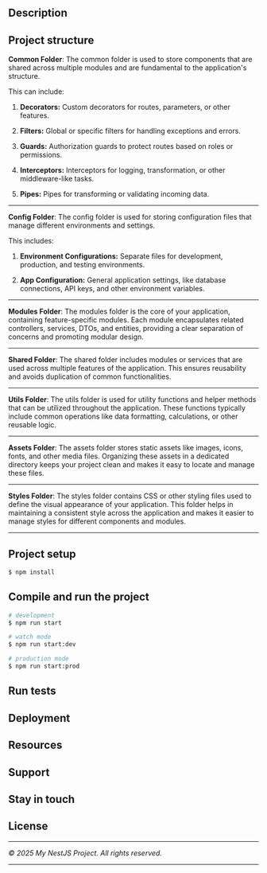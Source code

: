 ## Description

## Project structure

**Common Folder**: The common folder is used to store components that are shared across multiple modules and are fundamental to the application's structure.

This can include:

1. **Decorators:** Custom decorators for routes, parameters, or other features.

2. **Filters:** Global or specific filters for handling exceptions and errors.

3. **Guards:** Authorization guards to protect routes based on roles or permissions.

4. **Interceptors:** Interceptors for logging, transformation, or other middleware-like tasks.

5. **Pipes:** Pipes for transforming or validating incoming data.

---

**Config Folder**: The config folder is used for storing configuration files that manage different environments and settings.

This includes:

1. **Environment Configurations:** Separate files for development, production, and testing environments.

2. **App Configuration:** General application settings, like database connections, API keys, and other environment variables.

---

**Modules Folder**: The modules folder is the core of your application, containing feature-specific modules. Each module encapsulates related controllers, services, DTOs, and entities, providing a clear separation of concerns and promoting modular design.

---

**Shared Folder**: The shared folder includes modules or services that are used across multiple features of the application. This ensures reusability and avoids duplication of common functionalities.

---

**Utils Folder**: The utils folder is used for utility functions and helper methods that can be utilized throughout the application. These functions typically include common operations like data formatting, calculations, or other reusable logic.

---

**Assets Folder**: The assets folder stores static assets like images, icons, fonts, and other media files. Organizing these assets in a dedicated directory keeps your project clean and makes it easy to locate and manage these files.

---

**Styles Folder**: The styles folder contains CSS or other styling files used to define the visual appearance of your application. This folder helps in maintaining a consistent style across the application and makes it easier to manage styles for different components and modules.

---

## Project setup

```bash
$ npm install
```

## Compile and run the project

```bash
# development
$ npm run start

# watch mode
$ npm run start:dev

# production mode
$ npm run start:prod
```

## Run tests

<!-- ```bash
# unit tests
$ npm run test

# e2e tests
$ npm run test:e2e

# test coverage
$ npm run test:cov
``` -->

## Deployment

<!-- ```bash
$ npm install -g mau
$ mau deploy
``` -->

## Resources

## Support

## Stay in touch

## License

---

_© 2025 My NestJS Project. All rights reserved._

---
